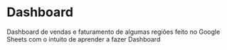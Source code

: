 # Dashboard
Dashboard de vendas e faturamento de algumas regiões feito no Google Sheets com o intuito de aprender a fazer Dashboard
